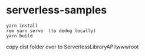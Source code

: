 # serverless-samples

``` cd  ServerlsessLibraryUI
yarn install
rem yarn serve  (to dedug locally)
yarn build
```
copy dist folder over to ServerlessLibraryAPI\wwwroot


